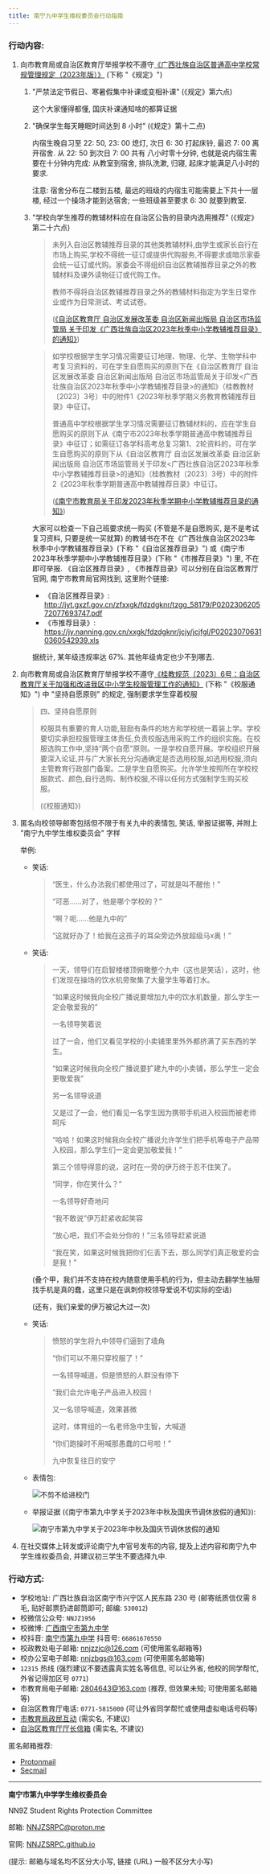 ```yaml
---
title: 南宁九中学生维权委员会行动指南
---
```

### 行动内容:

1. 向市教育局或自治区教育厅举报学校不遵守[《广西壮族自治区普通高中学校常规管理规定（2023年版）》](http://jyt.gxzf.gov.cn/zfxxgk/zc/gfxwj/t17578675.shtml) (下称 "《规定》")
   1. "严禁法定节假日、寒暑假集中补课或变相补课" (《规定》第六点)

      这个大家懂得都懂, 国庆补课通知啥的都算证据

   2. "确保学生每天睡眠时间达到 8 小时" (《规定》第十二点)

      内宿生晚自习至 22: 50, 23: 00 熄灯, 次日 6: 30 打起床铃, 最迟 7: 00 离开宿舍.
      从 22: 50 到次日 7: 00 共有 八小时零十分钟, 也就是说内宿生需要在十分钟内完成: 从教室到宿舍, 排队洗漱, 归寝, 起床才能满足八小时的要求.

      注意: 宿舍分布在二楼到五楼, 最远的班级的内宿生可能需要上下共十一层楼, 经过一个操场才能到达宿舍; 一些班级甚至要求 6: 30 就要到教室.

   3. "学校向学生推荐的教辅材料应在自治区公告的目录内选用推荐" (《规定》第二十六点)
 
      > 未列入自治区教辅推荐目录的其他类教辅材料,由学生或家长自行在市场上购买,学校不得统一征订或提供代购服务,不得要求或暗示家委会统一征订或代购。家委会不得组织自治区教辅推荐目录之外的教辅材料及课外读物征订或代购工作。
      >
      > 教师不得将自治区教辅推荐目录之外的教辅材料指定为学生日常作业或作为日常测试、考试试卷。
      >
      > ([《自治区教育厅 自治区发展改革委 自治区新闻出版局 自治区市场监管局 关于印发《广西壮族自治区2023年秋季中小学教辅推荐目录》的通知》](http://jyt.gxzf.gov.cn/zfxxgk/fdzdgknr/tzgg_58179/t16681469.shtml))

      >如学校根据学生学习情况需要征订地理、物理、化学、生物学科中考复习资料的，可在学生自愿购买的原则下在《自治区教育厅 自治区发展改革委 自治区新闻出版局 自治区市场监管局关于印发<广西壮族自治区2023年秋季中小学教辅推荐目录>的通知》（桂教教材〔2023〕3号）中的附件1《2023年秋季学期义务教育教辅推荐目录》中征订。
      >
      >普通高中学校根据学生学习情况需要征订教辅材料的，应在学生自愿购买的原则下从《南宁市2023年秋季学期普通高中教辅推荐目录》中征订；如需征订各学科高考总复习第1、2轮资料的，可在学生自愿购买的原则下从《自治区教育厅 自治区发展改革委 自治区新闻出版局 自治区市场监管局关于印发<广西壮族自治区2023年秋季中小学教辅推荐目录>的通知》（桂教教材〔2023〕3号）中的附件2《2023年秋季学期普通高中教辅推荐目录》中征订。
      >
      > ([《南宁市教育局关于印发2023年秋季学期中小学教辅推荐目录的通知》](https://jy.nanning.gov.cn/xxgk/fdzdgknr/jcjy/jcjfgl/t5632445.html))

      大家可以检查一下自己班要求统一购买 (不管是不是自愿购买, 是不是考试复习资料, 只要是统一买就算) 的教辅书在不在《广西壮族自治区2023年秋季中小学教辅推荐目录》(下称 "《自治区推荐目录》") 或《南宁市2023年秋季学期中小学教辅推荐目录》(下称 "《市推荐目录》") 里, 不在即可举报. 《自治区推荐目录》, 《市推荐目录》可以分别在自治区教育厅官网, 南宁市教育局官网找到, 这里附个链接:

      - 《自治区推荐目录》: http://jyt.gxzf.gov.cn/zfxxgk/fdzdgknr/tzgg_58179/P020230620572077693747.pdf
      - 《市推荐目录》: https://jy.nanning.gov.cn/xxgk/fdzdgknr/jcjy/jcjfgl/P020230706310360542939.xls

      据统计, 某年级违规率达 67%. 其他年级肯定也少不到哪去.

2. 向市教育局或自治区教育厅举报学校不遵守[《桂教规范〔2023〕6号：自治区教育厅关于加强和改进我区中小学生校服管理工作的通知》](http://jyt.gxzf.gov.cn/zntj/t17303096.shtml) (下称 "《校服通知》") 中 "坚持自愿原则" 的规定, 强制要求学生穿着校服

   > 四、坚持自愿原则
   >
   > 校服具有重要的育人功能,鼓励有条件的地方和学校统一着装上学。学校要切实承担校服管理主体责任,负责校服选用采购工作的组织实施。在校服选购工作中,坚持“两个自愿”原则。一是学校自愿开展。学校组织开展要深入论证,并与广大家长充分沟通确定是否选用校服,如选用校服,须向主管教育行政部门备案。二是学生自愿购买。允许学生按照所在学校校服款式、颜色,自行选购、制作校服,不得以任何方式强制学生购买校服。
   >
   > (《校服通知》)

3. 匿名向校领导邮寄包括但不限于有关九中的表情包, 笑话, 举报证据等, 并附上 "南宁九中学生维权委员会" 字样

   举例:

   - 笑话:

      > “医生，什么办法我们都使用过了，可就是叫不醒他！”
      >
      > “可恶……对了，他是哪个学校的？”
      >
      > “啊？呃……他是九中的”
      >
      > “这就好办了！给我在这孩子的耳朵旁边外放超级马x奥！”

   - 笑话:

      > 一天，领导们在启智楼楼顶俯瞰整个九中（这也是笑话），这时，他们发现在操场的饮水机旁聚集了大量学生等着打水。
      >
      > “如果这时候我向全校广播说要增加九中的饮水机数量，那么学生一定会敬爱我的”
      >
      > 一名领导笑着说
      >
      > 过了一会，他们又看见学校的小卖铺里里外外都挤满了买东西的学生。
      >
      > “如果这时候我向全校广播说要扩建九中的小卖铺，那么学生一定会更敬爱我”
      >
      > 另一名领导说道
      >
      > 又是过了一会，他们看见一名学生因为携带手机进入校园而被老师呵斥
      >
      > “哈哈！如果这时候我向全校广播说允许学生们把手机等电子产品带入校园，那么学生们一定会更加敬爱我！”
      >
      > 第三个领导得意的说，这时在一旁的伊万终于忍不住笑了。
      >
      > “同学，你在笑什么？”
      >
      > 一名领导好奇地问
      >
      > “我不敢说”伊万赶紧收起笑容
      >
      > “放心吧，我们不会处分你的！”三名领导赶紧说道
      >
      > “我在笑，如果这时候我把你们仨丢下去，那么同学们真正敬爱的会是我！”
      >

      (叠个甲，我们并不支持在校内随意使用手机的行为，但主动去翻学生抽屉找手机是真的蠢，这里只是在讽刺你校领导爱说不切实际的空话)

      (还有，我们亲爱的伊万被记大过一次)

   - 笑话:

      > 愤怒的学生将九中领导们逼到了墙角
      >
      > “你们可以不用只穿校服了！”
      >
      > 一名领导喊道，但是愤怒的人群没有停下
      >
      > “我们会允许电子产品进入校园！
      >
      > 又一名领导喊道，效果甚微
      >
      > 这时，体育组的一名老师急中生智，大喊道
      >
      > “你们跑操时不用喊那愚蠢的口号啦！”
      >
      > 九中恢复往日的安宁

   - 表情包:

      ![不剪不给进校门](/files/南宁九中学生维权委员会行动指南/不剪不给进校门.jpg)

   - 举报证据 (《南宁市第九中学关于2023年中秋及国庆节调休放假的通知》):

      ![南宁市第九中学关于2023年中秋及国庆节调休放假的通知](files/南宁九中学生维权委员会行动指南/南宁市第九中学关于2023年中秋及国庆节调休放假的通知.png)

4. 在社交媒体上转发或评论南宁九中官号发布的内容, 提及上述内容和南宁九中学生维权委员会, 并建议初三学生不要选择九中.

### 行动方式:

- 学校地址: 广西壮族自治区南宁市兴宁区人民东路 230 号 (邮寄纸质信仅需 8 毛, 贴好邮票扔进邮筒即可; 邮编: `530012`)
- 校微信公众号: `NNJZ1956`
- 校微博: [广西南宁市第九中学](https://weibo.com/u/3233324784)
- 校抖音: [南宁市第九中学](https://www.douyin.com/user/MS4wLjABAAAAKLET1YYCuL1Xp7yNG_G-ShEUxqGEatia7KM97gvX1J2VoR_ZwO0Xm61wQaL3j4CK) 抖音号: `66861670550`
- 校政教处电子邮箱: [nnjzzjc@126.com](mailto:nnjzzjc@126.com) (可使用匿名邮箱等)
- 校办公室电子邮箱: [nnjzbgs@163.com](mailto:nnjzbgs@163.com) (可使用匿名邮箱等)
- `12315` 热线 (强烈建议不要透露真实姓名等信息, 可以让外省, 他校的同学帮忙, 外省记得加区号 `0771`)
- 市教育局电子邮箱: [2804643@163.com](mailto:2804643@163.com) (推荐, 但效果未知; 可使用匿名邮箱等)
- 自治区教育厅电话: `0771-5815000` (可让外省同学帮忙或使用虚拟电话号码等)
- [市教育局政民互动](https://hd.nanning.gov.cn/wcm/govrefer2/wyxx/refer.html) (需实名, 不建议)
- [自治区教育厅厅长信箱](http://jyt.gxzf.gov.cn/wmhd/tzxx/) (需实名, 不建议)

匿名邮箱推荐:

- [Protonmail](https://www.protonmail.com/)
- [Secmail](https://www.secmail.com/)


---

**南宁市第九中学学生维权委员会**

NN9Z Student Rights Protection Committee

邮箱: [NNJZSRPC@proton.me](mailto:NNJZSRPC@proton.me)

官网: [NNJZSRPC.github.io](https://NNJZSRPC.github.io/)

(提示: 邮箱与域名均不区分大小写, 链接 (URL) 一般不区分大小写)